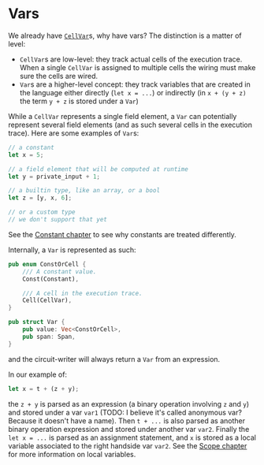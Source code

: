 # Vars

We already have [`CellVar`](./cellvar.md)s, why have vars? 
The distinction is a matter of level: 

* `CellVar`s are low-level: they track actual cells of the execution trace. When a single `CellVar` is assigned to multiple cells the wiring must make sure the cells are wired.
* `Var`s are a higher-level concept: they track variables that are created in the language either directly (`let x = ...`) or indirectly (in `x + (y + z)` the term `y + z` is stored under a `Var`)

While a `CellVar` represents a single field element, a `Var` can potentially represent several field elements (and as such several cells in the execution trace). 
Here are some examples of `Var`s:

```rust
// a constant
let x = 5;

// a field element that will be computed at runtime
let y = private_input + 1;

// a builtin type, like an array, or a bool
let z = [y, x, 6];

// or a custom type
// we don't support that yet
```

See the [Constant chapter](./constants.md) to see why constants are treated differently.

Internally, a `Var` is represented as such:

```rust
pub enum ConstOrCell {
    /// A constant value.
    Const(Constant),

    /// A cell in the execution trace.
    Cell(CellVar),
}

pub struct Var {
    pub value: Vec<ConstOrCell>,
    pub span: Span,
}
```

and the circuit-writer will always return a `Var` from an expression.

In our example of:

```rust
let x = t + (z + y);
```

the `z + y` is parsed as an expression (a binary operation involving `z` and `y`) and stored under a var `var1` (TODO: I believe it's called anonymous var? Because it doesn't have a name). 
Then `t + ...` is also parsed as another binary operation expression and stored under another var `var2`.
Finally the `let x = ...` is parsed as an assignment statement, and `x` is stored as a local variable associated to the right handside var `var2`.
See the [Scope chapter](./scope.md) for more information on local variables.
